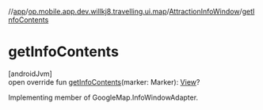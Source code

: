 //[app](../../../index.md)/[op.mobile.app.dev.willkj8.travelling.ui.map](../index.md)/[AttractionInfoWindow](index.md)/[getInfoContents](get-info-contents.md)

# getInfoContents

[androidJvm]\
open override fun [getInfoContents](get-info-contents.md)(marker: Marker): [View](https://developer.android.com/reference/kotlin/android/view/View.html)?

Implementing member of GoogleMap.InfoWindowAdapter.
